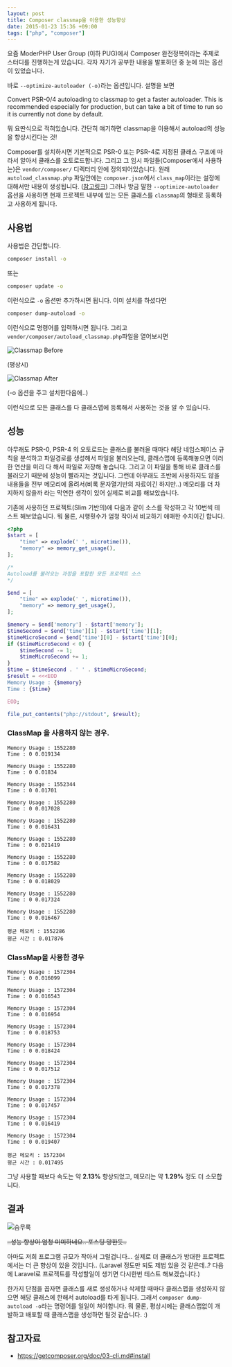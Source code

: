 ```yaml
---
layout: post
title: Composer classmap을 이용한 성능향상
date: 2015-01-23 15:36 +09:00
tags: ["php", "composer"]
---
```


요즘 ModerPHP User Group (이하 PUG)에서 Composer 완전정복이라는 주제로 스터디를 진행하는게 있습니다. 각자 자기가 공부한 내용을 발표하던 중 눈에 띄는 옵션이 있었습니다.

바로 `--optimize-autoloader (-o)`라는 옵션입니다. 설명을 보면

Convert PSR-0/4 autoloading to classmap to get a faster autoloader. This is recommended especially for production, but can take a bit of time to run so it is currently not done by default.

뭐 요딴식으로 적혀있습니다. 간단히 얘기하면 classmap을 이용해서 autoload의 성능을 향상시킨다는 것!

Composer를 설치하시면 기본적으로 PSR-0 또는 PSR-4로 지정된 클래스 구조에 따라서 알아서 클래스를 오토로드합니다. 그리고 그 임시 파일들(Composer에서 사용하는)은 `vendor/composer/` 디렉터리 안에 정의되어있습니다. 원래 `autoload_classmap.php` 파일안에는 `composer.json`에서 `class_map`이라는 설정에 대해서만 내용이 생성됩니다. ([참고링크](https://getcomposer.org/doc/04-schema.md#classmap)) 그러나 방금 말한 `--optimize-autoloader` 옵션을 사용하면 현재 프로젝트 내부에 있는 모든 클래스를 `classmap`의 형태로 등록하고 사용하게 됩니다.

## 사용법

사용법은 간단합니다.

```bash
composer install -o
```

또는

```bash
composer update -o
```

이런식으로 `-o` 옵션만 추가하시면 됩니다. 이미 설치를 하셨다면

```bash
composer dump-autoload -o
```

이런식으로 명령어를 입력하시면 됩니다. 그리고 `vendor/composer/autoload_classmap.php`파일을 열어보시면

![Classmap Before](/images/2015/2015-01-23-benchmark-composer-classmap/classmap-before.png)

(평상시)

![Classmap After](/images/2015/2015-01-23-benchmark-composer-classmap/classmap-after.png)

(-o 옵션을 주고 설치한다음에..)

이런식으로 모든 클래스를 다 클래스맵에 등록해서 사용하는 것을 알 수 있습니다.

## 성능

아무래도 PSR-0, PSR-4 의 오토로드는 클래스를 불러올 때마다 해당 네임스페이스 규칙을 분석하고 파일경로를 생성해서 파일을 불러오는데, 클래스맵에 등록해놓으면 이러한 연산을 미리 다 해서 파일로 저장해 놓습니다. 그리고 이 파일을 통해 바로 클래스를 불러오기 때문에 성능이 빨라지는 것입니다. 그런데 아무래도 초반에 사용하지도 않을 내용들을 전부 메모리에 올려서(비록 문자열기반의 자료이긴 하지만..) 메모리를 더 차지하지 않을까 라는 막연한 생각이 있어 실제로 비교를 해보았습니다.

기존에 사용하던 프로젝트(Slim 기반의)에 다음과 같이 소스를 작성하고 각 10번씩 테스트 해보았습니다. 뭐 물론, 시행횟수가 엄청 작아서 비교하기 애매한 수치이긴 합니다.

```php
<?php
$start = [
    "time" => explode(' ', microtime()),
    "memory" => memory_get_usage(),
];

/*
Autoload를 불러오는 과정을 포함한 모든 프로젝트 소스
*/

$end = [
    "time" => explode(' ', microtime()),
    "memory" => memory_get_usage(),
];

$memory = $end['memory'] - $start['memory'];
$timeSecond = $end['time'][1] - $start['time'][1];
$timeMicroSecond = $end['time'][0] - $start['time'][0];
if ($timeMicroSecond < 0) {
    $timeSecond -= 1;
    $timeMicroSecond += 1;
}
$time = $timeSecond . ' ' . $timeMicroSecond;
$result = <<<EOD
Memory Usage : {$memory}
Time : {$time}

EOD;

file_put_contents("php://stdout", $result);
```

### ClassMap 을 사용하지 않는 경우.

```
Memory Usage : 1552280
Time : 0 0.019134

Memory Usage : 1552280
Time : 0 0.01834

Memory Usage : 1552344
Time : 0 0.01701

Memory Usage : 1552280
Time : 0 0.017028

Memory Usage : 1552280
Time : 0 0.016431

Memory Usage : 1552280
Time : 0 0.021419

Memory Usage : 1552280
Time : 0 0.017582

Memory Usage : 1552280
Time : 0 0.018029

Memory Usage : 1552280
Time : 0 0.017324

Memory Usage : 1552280
Time : 0 0.016467

평균 메모리 : 1552286
평균 시간 : 0.017876
```

### ClassMap을 사용한 경우

```
Memory Usage : 1572304
Time : 0 0.016099

Memory Usage : 1572304
Time : 0 0.016543

Memory Usage : 1572304
Time : 0 0.016954

Memory Usage : 1572304
Time : 0 0.018753

Memory Usage : 1572304
Time : 0 0.018424

Memory Usage : 1572304
Time : 0 0.017512

Memory Usage : 1572304
Time : 0 0.017378

Memory Usage : 1572304
Time : 0 0.017457

Memory Usage : 1572304
Time : 0 0.016419

Memory Usage : 1572304
Time : 0 0.019407

평균 메모리 : 1572304
평균 시간 : 0.017495
```

그냥 사용할 때보다 속도는 약 **2.13%** 향상되었고, 메모리는 약 **1.29%** 정도 더 소모합니다.

## 결과

![슴무룩](/images/2015/2015-01-23-benchmark-composer-classmap/summerlook.png)

~~..성능 향상이 엄청 미미하네요.. 포스팅 망한듯..~~

아마도 저희 프로그램 규모가 작아서 그럴겁니다... 실제로 더 클래스가 방대한 프로젝트에서는 더 큰 향상이 있을 것입니다.. (Laravel 정도만 되도 제법 있을 것 같은데..? 다음에 Laravel로 프로젝트를 작성할일이 생기면 다시한번 테스트 해보겠습니다.)

한가지 단점을 꼽자면 클래스를 새로 생성하거나 삭제할 때마다 클래스맵을 생성하지 않으면 해당 클래스에 한해서 autoload를 타게 됩니다. 그래서 `composer dump-autoload -o`라는 명령어를 일일이 쳐야합니다. 뭐 물론, 평상시에는 클래스맵없이 개발하고 배포할 때 클래스맵을 생성하면 될것 같습니다. :)

## 참고자료

- https://getcomposer.org/doc/03-cli.md#install
